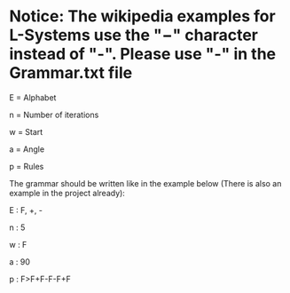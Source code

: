 # Notice: The wikipedia examples for L-Systems use the "−" character instead of "-". Please use "-" in the Grammar.txt file

E = Alphabet

n = Number of iterations

w = Start

a = Angle

p = Rules

The grammar should be written like in the example below (There is also an example in the project already):

E : F, +, -

n : 5

w : F

a : 90

p : F>F+F-F-F+F
